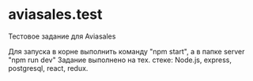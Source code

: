 # aviasales.test
Тестовое задание для Aviasales


Для запуска в корне выполнить команду "npm start", а в папке server "npm run dev"
Задание выполнено на тех. стеке: Node.js, express, postgresql, react, redux.
